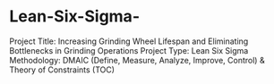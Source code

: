 # Lean-Six-Sigma-
Project Title: Increasing Grinding Wheel Lifespan and Eliminating Bottlenecks in Grinding Operations
Project Type: Lean Six Sigma
Methodology: DMAIC (Define, Measure, Analyze, Improve, Control) & Theory of Constraints (TOC)
